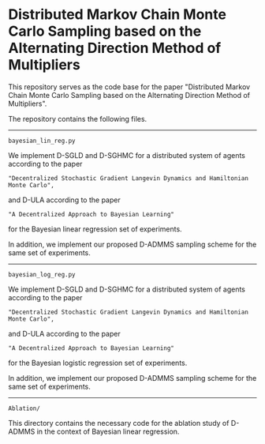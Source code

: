 # Distributed Markov Chain Monte Carlo Sampling based on the Alternating Direction Method of Multipliers

This repository serves as the code base for the paper "Distributed Markov Chain Monte Carlo Sampling based on the Alternating Direction Method of Multipliers".

The repository contains the following files.

---
`bayesian_lin_reg.py`

We implement D-SGLD and D-SGHMC for a distributed system of agents according to the paper

    "Decentralized Stochastic Gradient Langevin Dynamics and Hamiltonian Monte Carlo",

and D-ULA according to the paper

    "A Decentralized Approach to Bayesian Learning"  

for the Bayesian linear regression set of experiments. 

In addition, we implement our proposed D-ADMMS sampling scheme for the same set of experiments.

---
`bayesian_log_reg.py`

We implement D-SGLD and D-SGHMC for a distributed system of agents according to the paper

    "Decentralized Stochastic Gradient Langevin Dynamics and Hamiltonian Monte Carlo",

and D-ULA according to the paper

    "A Decentralized Approach to Bayesian Learning"
    
for the Bayesian logistic regression set of experiments. 

In addition, we implement our proposed D-ADMMS sampling scheme for the same set of experiments.

---
`Ablation/`

This directory contains the necessary code for the ablation study of D-ADMMS in the context of Bayesian linear
regression.


